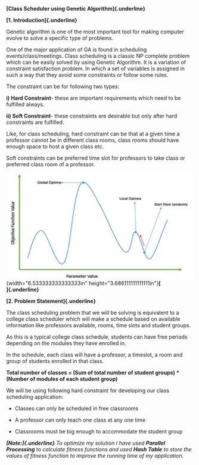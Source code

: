 **[Class Scheduler using Genetic Algorithm]{.underline}**

**[1. Introduction]{.underline}**

Genetic algorithm is one of the most important tool for making computer
evolve to solve a specific type of problems.

One of the major application of GA is found in scheduling
events/class/meetings. Class scheduling is a classic NP complete problem
which can be easily solved by using Genetic Algorithm. It is a variation
of constraint satisfaction problem. In which a set of variables is
assigned in such a way that they avoid some constraints or follow some
rules.

The constraint can be for following two types:

**i) Hard Constraint**- these are important requirements which need to
be fulfilled always.

**ii) Soft Constraint**- these constraints are desirable but only after
hard constraints are fulfilled.

Like, for class scheduling, hard constraint can be that at a given time
a professor cannot be in different class rooms, class rooms should have
enough space to host a given class etc.

Soft constraints can be preferred time slot for professors to take class
or preferred class room of a professor.

![GA Motivation](media/image1.png){width="6.533333333333333in"
height="3.686111111111111in"}**[\
]{.underline}**

**[2. Problem Statement]{.underline}**

The class scheduling problem that we will be solving is equivalent to a
college class scheduler which will make a schedule based on available
information like professors available, rooms, time slots and student
groups.

As this is a typical college class schedule, students can have free
periods depending on the modules they have enrolled in.

In the schedule, each class will have a professor, a timeslot, a room
and group of students enrolled in that class.

**Total number of classes = (Sum of total number of student groups) \*
(Number of modules of each student group)**

We will be using following hard constraint for developing our class
scheduling application:

-   Classes can only be scheduled in free classrooms

-   A professor can only teach one class at any one time

-   Classrooms must be big enough to accommodate the student group

***[Note:]{.underline}** To optimize my solution I have used **Parallel
Processing** to calculate fitness functions and used **Hash Table** to
store the values of fitness function to improve the running time of my
application.*
